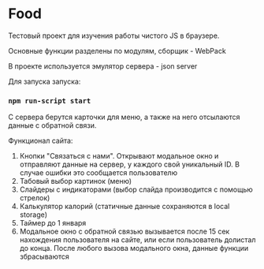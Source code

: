 # Food

Тестовый проект для изучения работы чистого JS в браузере.

Основные функции разделены по модулям, сборщик - WebPack

В проекте используется эмулятор сервера - json server 

Для запуска запуска:
### `npm run-script start`


С сервера берутся карточки для меню, а также на него отсылаются данные с обратной связи.

Функционал сайта:
1) Кнопки "Связаться с нами". Открывают модальное окно и отправляют данные на сервер, у каждого свой уникальный ID. В случае ошибки это сообщается пользователю
2) Табовый выбор картинок (меню)
3) Слайдеры с индикаторами (выбор слайда производится с помощью стрелок)
4) Калькулятор калорий (статичные данные сохраняются в local storage)
5) Таймер до 1 января 
6) Модальное окно с обратной связью вызывается после 15 сек нахождения пользователя на сайте, или если пользователь долистал до конца. После любого вызова модального окна, данные функции збрасываются

